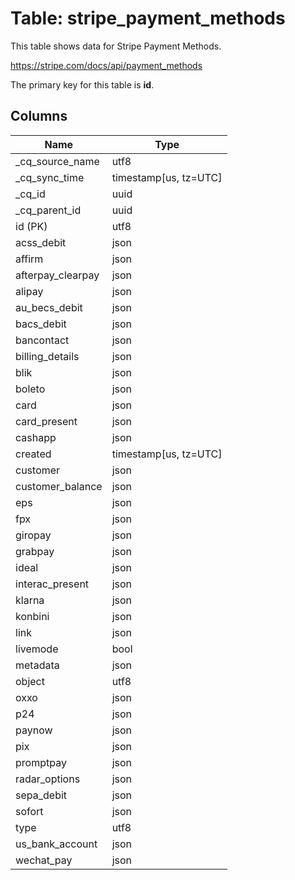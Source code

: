 # Table: stripe_payment_methods

This table shows data for Stripe Payment Methods.

https://stripe.com/docs/api/payment_methods

The primary key for this table is **id**.

## Columns

| Name          | Type          |
| ------------- | ------------- |
|_cq_source_name|utf8|
|_cq_sync_time|timestamp[us, tz=UTC]|
|_cq_id|uuid|
|_cq_parent_id|uuid|
|id (PK)|utf8|
|acss_debit|json|
|affirm|json|
|afterpay_clearpay|json|
|alipay|json|
|au_becs_debit|json|
|bacs_debit|json|
|bancontact|json|
|billing_details|json|
|blik|json|
|boleto|json|
|card|json|
|card_present|json|
|cashapp|json|
|created|timestamp[us, tz=UTC]|
|customer|json|
|customer_balance|json|
|eps|json|
|fpx|json|
|giropay|json|
|grabpay|json|
|ideal|json|
|interac_present|json|
|klarna|json|
|konbini|json|
|link|json|
|livemode|bool|
|metadata|json|
|object|utf8|
|oxxo|json|
|p24|json|
|paynow|json|
|pix|json|
|promptpay|json|
|radar_options|json|
|sepa_debit|json|
|sofort|json|
|type|utf8|
|us_bank_account|json|
|wechat_pay|json|